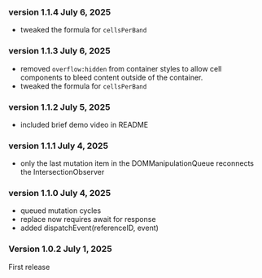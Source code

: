 ### version 1.1.4 July 6, 2025

- tweaked the formula for `cellsPerBand`

### version 1.1.3 July 6, 2025

- removed `overflow:hidden` from container styles to allow cell components to bleed content outside of the container.
- tweaked the formula for `cellsPerBand`

### version 1.1.2 July 5, 2025

- included brief demo video in README

### version 1.1.1 July 4, 2025

- only the last mutation item in the DOMManipulationQueue reconnects the IntersectionObserver

### version 1.1.0 July 4, 2025

- queued mutation cycles
- replace now requires await for response
- added dispatchEvent(referenceID, event)

### Version 1.0.2 July 1, 2025

First release
